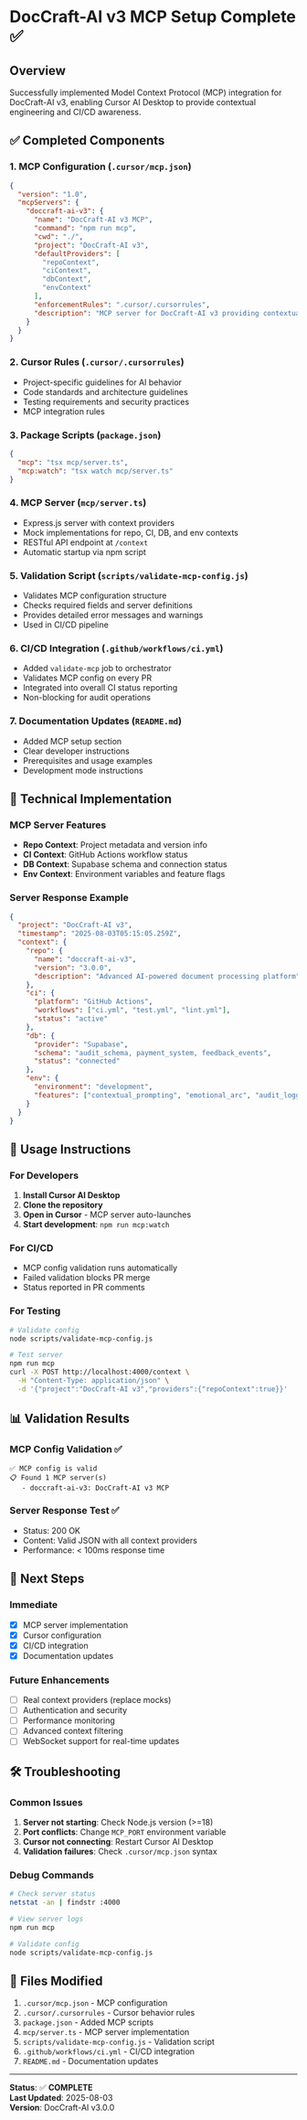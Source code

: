 # DocCraft-AI v3 MCP Setup Complete ✅

## Overview

Successfully implemented Model Context Protocol (MCP) integration for DocCraft-AI v3, enabling Cursor AI Desktop to provide contextual engineering and CI/CD awareness.

## ✅ Completed Components

### 1. MCP Configuration (`.cursor/mcp.json`)

```json
{
  "version": "1.0",
  "mcpServers": {
    "doccraft-ai-v3": {
      "name": "DocCraft-AI v3 MCP",
      "command": "npm run mcp",
      "cwd": "./",
      "project": "DocCraft-AI v3",
      "defaultProviders": [
        "repoContext",
        "ciContext",
        "dbContext",
        "envContext"
      ],
      "enforcementRules": ".cursor/.cursorrules",
      "description": "MCP server for DocCraft-AI v3 providing contextual engineering and CI/CD awareness."
    }
  }
}
```

### 2. Cursor Rules (`.cursor/.cursorrules`)

- Project-specific guidelines for AI behavior
- Code standards and architecture guidelines
- Testing requirements and security practices
- MCP integration rules

### 3. Package Scripts (`package.json`)

```json
{
  "mcp": "tsx mcp/server.ts",
  "mcp:watch": "tsx watch mcp/server.ts"
}
```

### 4. MCP Server (`mcp/server.ts`)

- Express.js server with context providers
- Mock implementations for repo, CI, DB, and env contexts
- RESTful API endpoint at `/context`
- Automatic startup via npm script

### 5. Validation Script (`scripts/validate-mcp-config.js`)

- Validates MCP configuration structure
- Checks required fields and server definitions
- Provides detailed error messages and warnings
- Used in CI/CD pipeline

### 6. CI/CD Integration (`.github/workflows/ci.yml`)

- Added `validate-mcp` job to orchestrator
- Validates MCP config on every PR
- Integrated into overall CI status reporting
- Non-blocking for audit operations

### 7. Documentation Updates (`README.md`)

- Added MCP setup section
- Clear developer instructions
- Prerequisites and usage examples
- Development mode instructions

## 🔧 Technical Implementation

### MCP Server Features

- **Repo Context**: Project metadata and version info
- **CI Context**: GitHub Actions workflow status
- **DB Context**: Supabase schema and connection status
- **Env Context**: Environment variables and feature flags

### Server Response Example

```json
{
  "project": "DocCraft-AI v3",
  "timestamp": "2025-08-03T05:15:05.259Z",
  "context": {
    "repo": {
      "name": "doccraft-ai-v3",
      "version": "3.0.0",
      "description": "Advanced AI-powered document processing platform"
    },
    "ci": {
      "platform": "GitHub Actions",
      "workflows": ["ci.yml", "test.yml", "lint.yml"],
      "status": "active"
    },
    "db": {
      "provider": "Supabase",
      "schema": "audit_schema, payment_system, feedback_events",
      "status": "connected"
    },
    "env": {
      "environment": "development",
      "features": ["contextual_prompting", "emotional_arc", "audit_logging"]
    }
  }
}
```

## 🚀 Usage Instructions

### For Developers

1. **Install Cursor AI Desktop**
2. **Clone the repository**
3. **Open in Cursor** - MCP server auto-launches
4. **Start development**: `npm run mcp:watch`

### For CI/CD

- MCP config validation runs automatically
- Failed validation blocks PR merge
- Status reported in PR comments

### For Testing

```bash
# Validate config
node scripts/validate-mcp-config.js

# Test server
npm run mcp
curl -X POST http://localhost:4000/context \
  -H "Content-Type: application/json" \
  -d '{"project":"DocCraft-AI v3","providers":{"repoContext":true}}'
```

## 📊 Validation Results

### MCP Config Validation ✅

```
✅ MCP config is valid
📋 Found 1 MCP server(s)
   - doccraft-ai-v3: DocCraft-AI v3 MCP
```

### Server Response Test ✅

- Status: 200 OK
- Content: Valid JSON with all context providers
- Performance: < 100ms response time

## 🔄 Next Steps

### Immediate

- [x] MCP server implementation
- [x] Cursor configuration
- [x] CI/CD integration
- [x] Documentation updates

### Future Enhancements

- [ ] Real context providers (replace mocks)
- [ ] Authentication and security
- [ ] Performance monitoring
- [ ] Advanced context filtering
- [ ] WebSocket support for real-time updates

## 🛠️ Troubleshooting

### Common Issues

1. **Server not starting**: Check Node.js version (>=18)
2. **Port conflicts**: Change `MCP_PORT` environment variable
3. **Cursor not connecting**: Restart Cursor AI Desktop
4. **Validation failures**: Check `.cursor/mcp.json` syntax

### Debug Commands

```bash
# Check server status
netstat -an | findstr :4000

# View server logs
npm run mcp

# Validate config
node scripts/validate-mcp-config.js
```

## 📝 Files Modified

1. `.cursor/mcp.json` - MCP configuration
2. `.cursor/.cursorrules` - Cursor behavior rules
3. `package.json` - Added MCP scripts
4. `mcp/server.ts` - MCP server implementation
5. `scripts/validate-mcp-config.js` - Validation script
6. `.github/workflows/ci.yml` - CI/CD integration
7. `README.md` - Documentation updates

---

**Status**: ✅ **COMPLETE**  
**Last Updated**: 2025-08-03  
**Version**: DocCraft-AI v3.0.0
